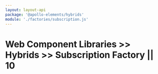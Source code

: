 ```yaml
---
layout: layout-api
package: '@apollo-elements/hybrids'
module: './factories/subscription.js'
---
```


# Web Component Libraries >> Hybrids >> Subscription Factory || 10

